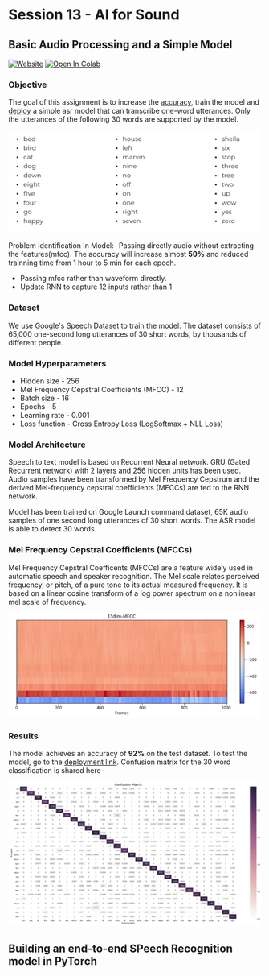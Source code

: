 # Session 13 - AI for Sound

## Basic Audio Processing and a Simple Model

[![Website](https://img.shields.io/badge/Website-blue.svg)](http://face-operations.s3-website-us-east-1.amazonaws.com/)
[![Open In Colab](https://colab.research.google.com/assets/colab-badge.svg)](https://colab.research.google.com/github/pankaj90382/TSAI-2/blob/master/S13/EVA4P2S13.ipynb)

### Objective

The goal of this assignment is to increase the [accuracy](https://colab.research.google.com/drive/1z6Ia_zT9HbAd6zxpafDVzd1Q0klMGaA4?usp=sharing), train the model and [deploy](deployment/STT) a simple asr model that can transcribe one-word utterances. Only the utterances of the following 30 words are supported by the model.

<p align="center">
  <img src="Save_Model/words.png", alt="words">
</p>

Problem Identification In Model:- Passing directly audio without extracting the features(mfcc). The accuracy will increase almost **50%** and reduced trainning time from 1 hour to 5 min for each epoch.

- Passing mfcc rather than waveform directly.
- Update RNN to capture 12 inputs rather than 1

### Dataset

We use [Google's Speech Dataset](https://ai.googleblog.com/2017/08/launching-speech-commands-dataset.html) to train the model. The dataset consists of 65,000 one-second long utterances of 30 short words, by thousands of different people.

### Model Hyperparameters

* Hidden size - 256
* Mel Frequency Cepstral Coefficients (MFCC) - 12
* Batch size - 16
* Epochs - 5
* Learning rate - 0.001
* Loss function - Cross Entropy Loss (LogSoftmax + NLL Loss)

### Model Architecture

Speech to text model is based on Recurrent Neural network. GRU (Gated Recurrent network) with 2 layers and 256 hidden units has been used. Audio samples have been transformed by Mel Frequency Cepstrum and the derived Mel-frequency cepstral coefficients (MFCCs) are fed to the RNN network.

Model has been trained on Google Launch command dataset, 65K audio samples of one second long utterances of 30 short words. The ASR model is able to detect 30 words. 

### Mel Frequency Cepstral Coefficients (MFCCs)

Mel Frequency Cepstral Coefficents (MFCCs) are a feature widely used in automatic speech and speaker recognition. The Mel scale relates perceived frequency, or pitch, of a pure tone to its actual measured frequency. It is based on a linear cosine transform of a log power spectrum on a nonlinear mel scale of frequency.

![](Save_Model/mfcc.jpg)

### Results

The model achieves an accuracy of **92%** on the test dataset. To test the model, go to the [deployment link](http://face-operations.s3-website-us-east-1.amazonaws.com/).
Confusion matrix for the 30 word classification is shared here-

![](Save_Model/confusionMatrix.jpg)

## Building an end-to-end SPeech Recognition model in PyTorch
